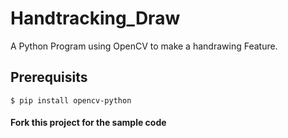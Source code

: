 # Handtracking_Draw
A Python Program using OpenCV to make a handrawing Feature.

## Prerequisits
```
$ pip install opencv-python
```

#### Fork this project for the sample code
